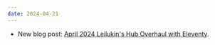 ```yaml
---
date: 2024-04-21
---
```


* New blog post: [April 2024 Leilukin's Hub Overhaul with Eleventy](/blog/posts/2024-04-21-april-2024-leilukins-hub-overhaul-with-eleventy/).